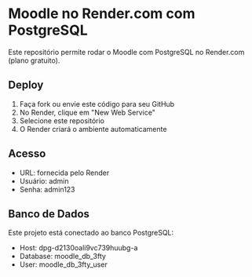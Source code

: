 # Moodle no Render.com com PostgreSQL

Este repositório permite rodar o Moodle com PostgreSQL no Render.com (plano gratuito).

## Deploy

1. Faça fork ou envie este código para seu GitHub
2. No Render, clique em "New Web Service"
3. Selecione este repositório
4. O Render criará o ambiente automaticamente

## Acesso

- URL: fornecida pelo Render
- Usuário: admin
- Senha: admin123

## Banco de Dados

Este projeto está conectado ao banco PostgreSQL:
- Host: dpg-d2130oali9vc739huubg-a
- Database: moodle_db_3fty
- User: moodle_db_3fty_user
